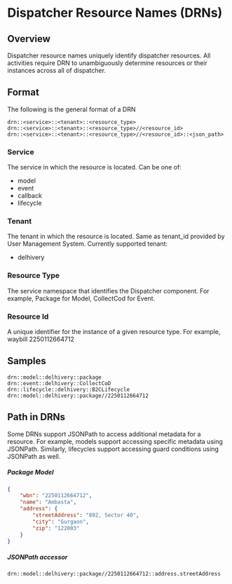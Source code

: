 # Dispatcher Resource Names (DRNs)

## Overview

Dispatcher resource names uniquely identify dispatcher resources. All activities require DRN to unambiguously determine resources or their instances across all of dispatcher.

## Format

The following is the general format of a DRN

```
drn::<service>::<tenant>::<resource_type>
drn::<service>::<tenant>::<resource_type>//<resource_id>
drn::<service>::<tenant>::<resource_type>//<resource_id>::<json_path>
```

### Service

The service in which the resource is located. Can be one of:

-   model
-   event
-   callback
-   lifecycle

### Tenant

The tenant in which the resource is located. Same as tenant_id provided by User Management System. Currently supported tenant:

-   delhivery

### Resource Type

The service namespace that identifies the Dispatcher component. For example, Package for Model, CollectCod for Event.

### Resource Id

A unique identifier for the instance of a given resource type. For example, waybill 2250112664712

## Samples

```
drn::model::delhivery::package
drn::event::delhivery::CollectCoD
drn::lifecycle::delhivery::B2CLifecycle
drn::model::delhivery::package//2250112664712
```

## Path in DRNs

Some DRNs support JSONPath to access additional metadata for a resource. For example, models support accessing specific metadata using JSONPath. Similarly, lifecycles support accessing guard conditions using JSONPath as well.

##### Package Model

```JSON
{
	"wbn": "2250112664712",
	"name": "Ambasta",
	"address": {
		"streetAddress": "892, Sector 40",
		"city": "Gurgaon",
		"zip": "122003"
	}
}
```

##### JSONPath accessor

```
drn::model::delhivery::package//2250112664712::address.streetAddress
```
